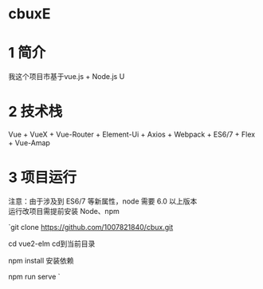 # cbuxE
# 1 简介
我这个项目市基于vue.js + Node.js U
# 2 技术栈
Vue + VueX + Vue-Router + Element-Ui + Axios + Webpack + ES6/7 + Flex + Vue-Amap
# 3 项目运行
注意：由于涉及到 ES6/7 等新属性，node 需要 6.0 以上版本  
运行改项目需提前安装 Node、npm   

`git clone https://github.com/1007821840/cbux.git

cd vue2-elm cd到当前目录  

npm install 安装依赖 

npm run serve  `
 
